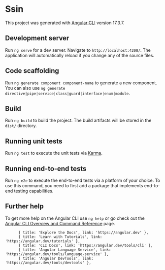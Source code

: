 # Ssin

This project was generated with [Angular CLI](https://github.com/angular/angular-cli) version 17.3.7.

## Development server

Run `ng serve` for a dev server. Navigate to `http://localhost:4200/`. The application will automatically reload if you change any of the source files.

## Code scaffolding

Run `ng generate component component-name` to generate a new component. You can also use `ng generate directive|pipe|service|class|guard|interface|enum|module`.

## Build

Run `ng build` to build the project. The build artifacts will be stored in the `dist/` directory.

## Running unit tests

Run `ng test` to execute the unit tests via [Karma](https://karma-runner.github.io).

## Running end-to-end tests

Run `ng e2e` to execute the end-to-end tests via a platform of your choice. To use this command, you need to first add a package that implements end-to-end testing capabilities.

## Further help

To get more help on the Angular CLI use `ng help` or go check out the [Angular CLI Overview and Command Reference](https://angular.io/cli) page.

          { title: 'Explore the Docs', link: 'https://angular.dev' },
          { title: 'Learn with Tutorials', link: 'https://angular.dev/tutorials' },
          { title: 'CLI Docs', link: 'https://angular.dev/tools/cli' },
          { title: 'Angular Language Service', link: 'https://angular.dev/tools/language-service' },
          { title: 'Angular DevTools', link: 'https://angular.dev/tools/devtools' },
